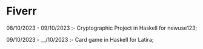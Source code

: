 # Fiverr

08/10/2023 - 09/10/2023 :- Cryptographic Project in Haskell for newuse123;
              
09/10/2023 - __/10/2023 :- Card game in Haskell for Latira;
